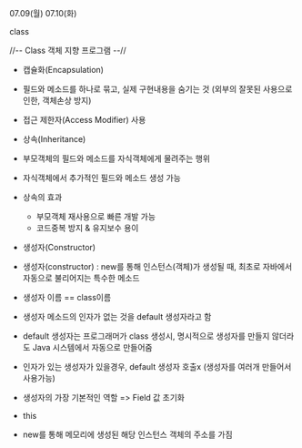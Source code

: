 07.09(월) 07.10(화)

class

//-- Class 객체 지향 프로그램 --//

 - 캡슐화(Encapsulation)
  - 필드와 메소드를 하나로 묶고, 실제 구현내용을 숨기는 것
    (외부의 잘못된 사용으로 인한, 객체손상 방지)
  - 접근 제한자(Access Modifier) 사용


 - 상속(Inheritance)
  - 부모객체의 필드와 메소드를 자식객체에게 물려주는 행위
  - 자식객체에서 추가적인 필드와 메소드 생성 가능
  - 상속의 효과
    - 부모객체 재사용으로 빠른 개발 가능
    - 코드중복 방지 & 유지보수 용이


 - 생성자(Constructor)
  - 생성자(constructor) : new를 통해 인스턴스(객체)가 생성될 때, 최초로 자바에서 자동으로 불리어지는 특수한 메소드
  - 생성자 이름 == class이름
  - 생성자 메소드의 인자가 없는 것을 default 생성자라고 함
  - default 생성자는 프로그래머가 class 생성시, 명시적으로 생성자를 만들지 않더라도 Java 시스템에서 자동으로 만들어줌
  - 인자가 있는 생성자가 있을경우, default 생성자 호출x
    (생성자를 여러개 만들어서 사용가능)
  - 생성자의 가장 기본적인 역할 => Field 값 초기화


 - this
  - new를 통해 메모리에 생성된 해당 인스턴스 객체의 주소를 가짐

